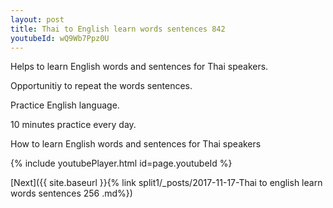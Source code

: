 ```yaml
---
layout: post
title: Thai to English learn words sentences 842 
youtubeId: wQ9Wb7Ppz0U
---
```

 
 
Helps to learn English words and sentences for Thai speakers.

Opportunitiy to repeat the words sentences. 

Practice English language. 
 
10 minutes practice every day. 
 
How to learn English words and sentences for Thai speakers 
 
{% include youtubePlayer.html id=page.youtubeId %}
 
 
[Next]({{ site.baseurl }}{% link  split1/_posts/2017-11-17-Thai to english learn words sentences 256 .md%})
 
